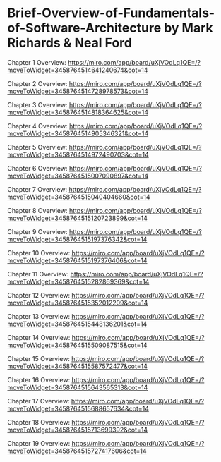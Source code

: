 # Brief-Overview-of-Fundamentals-of-Software-Architecture by Mark Richards & Neal Ford



Chapter 1 Overview: https://miro.com/app/board/uXjVOdLq1QE=/?moveToWidget=3458764514641240674&cot=14

Chapter 2 Overview: https://miro.com/app/board/uXjVOdLq1QE=/?moveToWidget=3458764514728978573&cot=14

Chapter 3 Overview: https://miro.com/app/board/uXjVOdLq1QE=/?moveToWidget=3458764514818364625&cot=14

Chapter 4 Overview: https://miro.com/app/board/uXjVOdLq1QE=/?moveToWidget=3458764514905346321&cot=14

Chapter 5 Overview: https://miro.com/app/board/uXjVOdLq1QE=/?moveToWidget=3458764514972490703&cot=14

Chapter 6 Overview: https://miro.com/app/board/uXjVOdLq1QE=/?moveToWidget=3458764515007090897&cot=14

Chapter 7 Overview: https://miro.com/app/board/uXjVOdLq1QE=/?moveToWidget=3458764515040404660&cot=14

Chapter 8 Overview: https://miro.com/app/board/uXjVOdLq1QE=/?moveToWidget=3458764515120723899&cot=14

Chapter 9 Overview: https://miro.com/app/board/uXjVOdLq1QE=/?moveToWidget=3458764515197376342&cot=14

Chapter 10 Overview: https://miro.com/app/board/uXjVOdLq1QE=/?moveToWidget=3458764515197376406&cot=14

Chapter 11 Overview: https://miro.com/app/board/uXjVOdLq1QE=/?moveToWidget=3458764515282869369&cot=14

Chapter 12 Overview: https://miro.com/app/board/uXjVOdLq1QE=/?moveToWidget=3458764515352012209&cot=14

Chapter 13 Overview: https://miro.com/app/board/uXjVOdLq1QE=/?moveToWidget=3458764515448136201&cot=14

Chapter 14 Overview: https://miro.com/app/board/uXjVOdLq1QE=/?moveToWidget=3458764515509087515&cot=14

Chapter 15 Overview: https://miro.com/app/board/uXjVOdLq1QE=/?moveToWidget=3458764515587572477&cot=14

Chapter 16 Overview: https://miro.com/app/board/uXjVOdLq1QE=/?moveToWidget=3458764515643565313&cot=14

Chapter 17 Overview: https://miro.com/app/board/uXjVOdLq1QE=/?moveToWidget=3458764515688657634&cot=14

Chapter 18 Overview: https://miro.com/app/board/uXjVOdLq1QE=/?moveToWidget=3458764515713699392&cot=14

Chapter 19 Overview: https://miro.com/app/board/uXjVOdLq1QE=/?moveToWidget=3458764515727417606&cot=14
